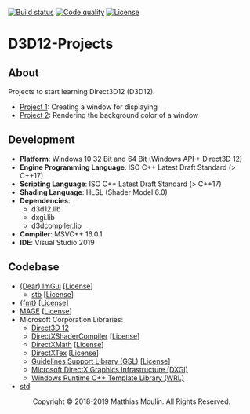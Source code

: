 [![Build status][s1]][av] [![Code quality][s2]][co]  [![License][s3]][li]

[s1]: https://ci.appveyor.com/api/projects/status/stw3qo176xi42v5r?svg=true
[s2]: https://api.codacy.com/project/badge/Grade/377d3777301f4bc09d1626de1c96ec8d
[s3]: https://img.shields.io/badge/licence-GPL%203.0-blue.svg

[av]: https://ci.appveyor.com/project/matt77hias/d3d12-projects
[co]: https://www.codacy.com/app/matt77hias/D3D12-Projects?utm_source=github.com&amp;utm_medium=referral&amp;utm_content=matt77hias/D3D12-Projects&amp;utm_campaign=Badge_Grade
[li]: https://raw.githubusercontent.com/matt77hias/D3D12-Projects/master/LICENSE.txt

# D3D12-Projects

## About
Projects to start learning Direct3D12 (D3D12).

* [Project 1](https://github.com/matt77hias/D3D12-Projects/tree/master/Projects/Project1): Creating a window for displaying
* [Project 2](https://github.com/matt77hias/D3D12-Projects/tree/master/Projects/Project2): Rendering the background color of a window

## Development
* **Platform**: Windows 10 32 Bit and 64 Bit (Windows API + Direct3D 12)
* **Engine Programming Language**: ISO C++ Latest Draft Standard (> C++17)
* **Scripting Language**: ISO C++ Latest Draft Standard (> C++17)
* **Shading Language**: HLSL (Shader Model 6.0)
* **Dependencies**:
  * d3d12.lib
  * dxgi.lib
  * d3dcompiler.lib
* **Compiler**: MSVC++ 16.0.1
* **IDE**: Visual Studio 2019

## Codebase
* [(Dear) ImGui](https://github.com/ocornut/imgui) [[License](https://github.com/ocornut/imgui/blob/master/LICENSE.txt)]
  * [stb](https://github.com/nothings/stb) [[License](https://creativecommons.org/share-your-work/public-domain/cc0/)]
* [{fmt}](https://github.com/fmtlib/fmt) [[License](https://github.com/fmtlib/fmt/blob/master/LICENSE.rst)]
* [MAGE](https://github.com/matt77hias/MAGE) [[License](https://github.com/matt77hias/MAGE/blob/master/LICENSE.txt)]
* Microsoft Corporation Libraries:
  * [Direct3D 12](https://docs.microsoft.com/nl-be/windows/desktop/direct3d12/direct3d-12-graphics)
  * [DirectXShaderCompiler](https://github.com/Microsoft/DirectXShaderCompiler) [[License](https://github.com/Microsoft/DirectXShaderCompiler/blob/master/LICENSE.TXT)]
  * [DirectXMath](https://github.com/Microsoft/DirectXMath) [[License](https://github.com/Microsoft/DirectXMath/blob/master/LICENSE)]
  * [DirectXTex](https://github.com/Microsoft/DirectXTex) [[License](https://github.com/Microsoft/DirectXTex/blob/master/LICENSE)]
  * [Guidelines Support Library (GSL)](https://github.com/Microsoft/GSL) [[License](https://github.com/Microsoft/GSL/blob/master/LICENSE)]
  * [Microsoft DirectX Graphics Infrastructure (DXGI)](https://docs.microsoft.com/en-us/windows/desktop/direct3ddxgi/d3d10-graphics-programming-guide-dxgi)
  * [Windows Runtime C++ Template Library (WRL)](https://docs.microsoft.com/nl-be/cpp/windows/windows-runtime-cpp-template-library-wrl?view=vs-2017)
* [std](https://en.cppreference.com/w/cpp/header)

<p align="center">Copyright © 2018-2019 Matthias Moulin. All Rights Reserved.</p>
